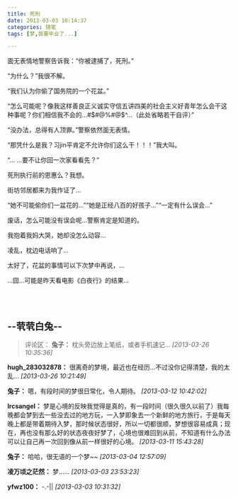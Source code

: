 ```yaml
---
title: 死刑
date: 2013-03-03 10:14:37
categories: 随笔
tags: [梦,我要毕业了...]

---
```

面无表情地警察告诉我：“你被逮捕了，死刑。”

“为什么？”我很不解。

“我们认为你偷了国务院的一个花盆。”

“怎么可能呢？像我这样善良正义诚实守信五讲四美的社会主义好青年怎么会干这种事呢？你们相信我不会的...#$#@%#@$^...（此处省略若干自评）”

“没办法，总得有人顶罪。”警察依然面无表情。

“那凭什么是我？习jin平肯定不允许你们这么干！！！”我大叫。

“... ...要不让你回一次家看看先？”

死刑执行前的恩惠么？我想。

街坊邻居都来为我作证了...

“她不可能偷你们一盆花的...”“她是正经八百的好孩子...”“一定有什么误会...”

废话，怎么可能没有误会呢...警察肯定是知道的。

我抱着我妈大哭，她却没怎么动容...

凌乱，枕边电话响了...

太好了，花盆的事情可以下次梦中再说，...

...囧...可能是昨天看电影《白夜行》的结果...

<br /><br />

--茕茕白兔--
---
>评论区：
>**兔子：** 枕头旁边放上笔纸，或者手机速记...  *[2013-03-26 10:35:36]*
>
**hugh_283032878：** 很离奇的梦境，最近也在经历...不过没你记得清楚，我的太乱...  *[2013-03-26 10:21:49]*
>
**兔子：** 嗯，有段时间的梦很日常化，令人期待。  *[2013-03-12 10:42:02]*
>
**lrcsangel：** 梦是心境的反映我觉得是真的，有一段时间（很久很久以前了）我每晚都会梦到去一些没去过的地方玩，一入梦即象去一个新鲜的地方旅行，于是每天晚上都是带着期待入梦，那时候状态很好，所以一切都很顺，梦想很容易成真；现在，再也没有那么好的状态夜夜好梦了，心境也很难回到从前，不知道有什么办法可以让自己再一次回到像从前一样很好的心境。  *[2013-03-11 15:43:28]*
>
**兔子：** 哈哈，很无语的一个梦~~  *[2013-03-04 12:57:09]*
>
**凌万顷之茫然：** 梦……  *[2013-03-03 23:53:23]*
>
**yfwz100：** -.-||  *[2013-03-03 10:31:32]*
>
